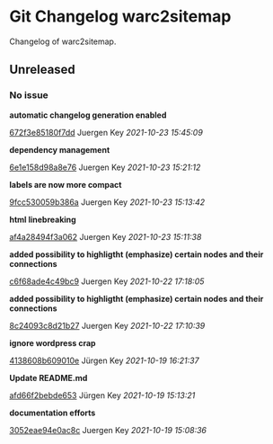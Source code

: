 # Git Changelog warc2sitemap

Changelog of warc2sitemap.

## Unreleased
### No issue

**automatic changelog generation enabled**


[672f3e85180f7dd](https://github.com/elbosso/warc2sitemap/commit/672f3e85180f7dd) Juergen Key *2021-10-23 15:45:09*

**dependency management**


[6e1e158d98a8e76](https://github.com/elbosso/warc2sitemap/commit/6e1e158d98a8e76) Juergen Key *2021-10-23 15:21:12*

**labels are now more compact**


[9fcc530059b386a](https://github.com/elbosso/warc2sitemap/commit/9fcc530059b386a) Juergen Key *2021-10-23 15:13:42*

**html linebreaking**


[af4a28494f3a062](https://github.com/elbosso/warc2sitemap/commit/af4a28494f3a062) Juergen Key *2021-10-23 15:11:38*

**added possibility to highligtht (emphasize) certain nodes and their connections**


[c6f68ade4c49bc9](https://github.com/elbosso/warc2sitemap/commit/c6f68ade4c49bc9) Juergen Key *2021-10-22 17:18:05*

**added possibility to highligtht (emphasize) certain nodes and their connections**


[8c24093c8d21b27](https://github.com/elbosso/warc2sitemap/commit/8c24093c8d21b27) Juergen Key *2021-10-22 17:10:39*

**ignore wordpress crap**


[4138608b609010e](https://github.com/elbosso/warc2sitemap/commit/4138608b609010e) Jürgen Key *2021-10-19 16:21:37*

**Update README.md**


[afd66f2bebde653](https://github.com/elbosso/warc2sitemap/commit/afd66f2bebde653) Jürgen Key *2021-10-19 15:13:21*

**documentation efforts**


[3052eae94e0ac8c](https://github.com/elbosso/warc2sitemap/commit/3052eae94e0ac8c) Juergen Key *2021-10-19 15:08:36*


